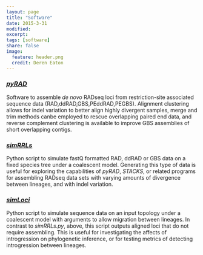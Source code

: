 ```yaml
---
layout: page
title: "Software"
date: 2015-3-31
modified:
excerpt:
tags: [software]
share: false
image: 
  feature: header.png
  credit: Deren Eaton
---
```


### [_pyRAD_](/software/pyrad)  
Software to assemble _de novo_ RADseq loci from restriction-site associated sequence data (RAD,ddRAD,GBS,PEddRAD,PEGBS). Alignment clustering allows for indel variation to better align highly divergent samples, merge and trim methods canbe employed to rescue overlapping paired end data, and reverse complement clustering is available to improve GBS assemblies of short overlapping contigs. 

### [_simRRLs_](/software/simRRLs/)  
Python script to simulate fastQ formatted RAD, ddRAD or GBS data on a fixed species tree under a coalescent model. Generating this type of data is useful for exploring the capabilities of _pyRAD_, _STACKS_, or related programs for assembling RADseq data sets with varying amounts of divergence between lineages, and with indel variation. 

### [_simLoci_](/software/simLoci/)  
Python script to simulate sequence data on an input topology under a coalescent model with arguments to allow migration between lineages. In contrast to _simRRLs.py_, above, this script outputs aligned loci that do not require assembling. This is useful for investigating the affects of introgression on phylogenetic inference, or for testing metrics of detecting introgression between lineages. 

